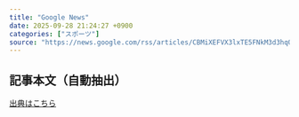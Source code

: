 ```yaml
---
title: "Google News"
date: 2025-09-28 21:24:27 +0900
categories: ["スポーツ"]
source: "https://news.google.com/rss/articles/CBMiXEFVX3lxTE5FNkM3d3hqOGZlS1hNb2NORkx0Y1huc0FNUTU2dU5oeGRaTThaQWdycmxJS0hzbFZQYmo4NmlvMXhrai0tVk5hb0x2UUlUWUhnb05QNXV2akx0dFl5?oc=5"
---
```


## 記事本文（自動抽出）
<body class="y0K44d EA71Tc" id="readabilityBody"></body>

[出典はこちら](https://news.google.com/rss/articles/CBMiXEFVX3lxTE5FNkM3d3hqOGZlS1hNb2NORkx0Y1huc0FNUTU2dU5oeGRaTThaQWdycmxJS0hzbFZQYmo4NmlvMXhrai0tVk5hb0x2UUlUWUhnb05QNXV2akx0dFl5?oc=5)
